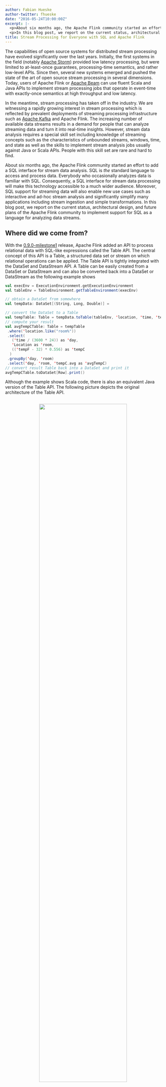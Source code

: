 ```yaml
---
author: Fabian Hueske
author-twitter: fhueske
date: "2016-05-24T10:00:00Z"
excerpt: |-
  <p>About six months ago, the Apache Flink community started an effort to add a SQL interface for stream data analysis. SQL is <i>the</i> standard language to access and process data. Everybody who occasionally analyzes data is familiar with SQL. Consequently, a SQL interface for stream data processing will make this technology accessible to a much wider audience. Moreover, SQL support for streaming data will also enable new use cases such as interactive and ad-hoc stream analysis and significantly simplify many applications including stream ingestion and simple transformations.</p>
  <p>In this blog post, we report on the current status, architectural design, and future plans of the Apache Flink community to implement support for SQL as a language for analyzing data streams.</p>
title: Stream Processing for Everyone with SQL and Apache Flink
---
```


The capabilities of open source systems for distributed stream processing have evolved significantly over the last years. Initially, the first systems in the field (notably [Apache Storm](https://storm.apache.org)) provided low latency processing, but were limited to at-least-once guarantees, processing-time semantics, and rather low-level APIs. Since then, several new systems emerged and pushed the state of the art of open source stream processing in several dimensions. Today, users of Apache Flink or [Apache Beam](https://beam.incubator.apache.org) can use fluent Scala and Java APIs to implement stream processing jobs that operate in event-time with exactly-once semantics at high throughput and low latency. 

In the meantime, stream processing has taken off in the industry. We are witnessing a rapidly growing interest in stream processing which is reflected by prevalent deployments of streaming processing infrastructure such as [Apache Kafka](https://kafka.apache.org) and Apache Flink. The increasing number of available data streams results in a demand for people that can analyze streaming data and turn it into real-time insights. However, stream data analysis requires a special skill set including knowledge of streaming concepts such as the characteristics of unbounded streams, windows, time, and state as well as the skills to implement stream analysis jobs usually against Java or Scala APIs. People with this skill set are rare and hard to find.

About six months ago, the Apache Flink community started an effort to add a SQL interface for stream data analysis. SQL is *the* standard language to access and process data. Everybody who occasionally analyzes data is familiar with SQL. Consequently, a SQL interface for stream data processing will make this technology accessible to a much wider audience. Moreover, SQL support for streaming data will also enable new use cases such as interactive and ad-hoc stream analysis and significantly simplify many applications including stream ingestion and simple transformations. In this blog post, we report on the current status, architectural design, and future plans of the Apache Flink community to implement support for SQL as a language for analyzing data streams.

## Where did we come from?

With the [0.9.0-milestone1](http://flink.apache.org/news/2015/04/13/release-0.9.0-milestone1.html) release, Apache Flink added an API to process relational data with SQL-like expressions called the Table API. The central concept of this API is a Table, a structured data set or stream on which relational operations can be applied. The Table API is tightly integrated with the DataSet and DataStream API. A Table can be easily created from a DataSet or DataStream and can also be converted back into a DataSet or DataStream as the following example shows

```scala
val execEnv = ExecutionEnvironment.getExecutionEnvironment
val tableEnv = TableEnvironment.getTableEnvironment(execEnv)

// obtain a DataSet from somewhere
val tempData: DataSet[(String, Long, Double)] =

// convert the DataSet to a Table
val tempTable: Table = tempData.toTable(tableEnv, 'location, 'time, 'tempF)
// compute your result
val avgTempCTable: Table = tempTable
 .where('location.like("room%"))
 .select(
   ('time / (3600 * 24)) as 'day, 
   'Location as 'room, 
   (('tempF - 32) * 0.556) as 'tempC
  )
 .groupBy('day, 'room)
 .select('day, 'room, 'tempC.avg as 'avgTempC)
// convert result Table back into a DataSet and print it
avgTempCTable.toDataSet[Row].print()
```

Although the example shows Scala code, there is also an equivalent Java version of the Table API. The following picture depicts the original architecture of the Table API.

<center>
<img src="{{< siteurl >}}/img/blog/stream-sql/old-table-api.png" style="width:75%;margin:15px">
</center>

A Table is created from a DataSet or DataStream and transformed into a new Table by applying relational transformations such as `filter`, `join`, or `select` on them. Internally, a logical table operator tree is constructed from the applied Table transformations. When a Table is translated back into a DataSet or DataStream, the respective translator translates the logical operator tree into DataSet or DataStream operators. Expressions like `'location.like("room%")` are compiled into Flink functions via code generation.

However, the original Table API had a few limitations. First of all, it could not stand alone. Table API queries had to be always embedded into a DataSet or DataStream program. Queries against batch Tables did not support outer joins, sorting, and many scalar functions which are commonly used in SQL queries. Queries against streaming tables only supported filters, union, and projections and no aggregations or joins. Also, the translation process did not leverage query optimization techniques except for the physical optimization that is applied to all DataSet programs.

## Table API joining forces with SQL

The discussion about adding support for SQL came up a few times in the Flink community. With Flink 0.9 and the availability of the Table API, code generation for relational expressions, and runtime operators, the foundation for such an extension seemed to be there and SQL support the next logical step. On the other hand, the community was also well aware of the multitude of dedicated "SQL-on-Hadoop" solutions in the open source landscape ([Apache Hive](https://hive.apache.org), [Apache Drill](https://drill.apache.org), [Apache Impala](http://impala.io), [Apache Tajo](https://tajo.apache.org), just to name a few). Given these alternatives, we figured that time would be better spent improving Flink in other ways than implementing yet another SQL-on-Hadoop solution. 

However, with the growing popularity of stream processing and the increasing adoption of Flink in this area, the Flink community saw the need for a simpler API to enable more users to analyze streaming data. About half a year ago, we decided to take the Table API to the next level, extend the stream processing capabilities of the Table API, and add support for SQL on streaming data. What we came up with was a revised architecture for a Table API that supports SQL (and Table API) queries on streaming and static data sources. We did not want to reinvent the wheel and decided to build the new Table API on top of [Apache Calcite](https://calcite.apache.org), a popular SQL parser and optimizer framework. Apache Calcite is used by many projects including Apache Hive, Apache Drill, Cascading, and many [more](https://calcite.apache.org/docs/powered_by.html). Moreover, the Calcite community put [SQL on streams](https://calcite.apache.org/docs/stream.html) on their roadmap which makes it a perfect fit for Flink's SQL interface.

Calcite is central in the new design as the following architecture sketch shows:

<center>
<img src="{{< siteurl >}}/img/blog/stream-sql/new-table-api.png" style="width:75%;margin:15px">
</center>

The new architecture features two integrated APIs to specify relational queries, the Table API and SQL. Queries of both APIs are validated against a catalog of registered tables and converted into Calcite's representation for logical plans. In this representation, stream and batch queries look exactly the same. Next, Calcite's cost-based optimizer applies transformation rules and optimizes the logical plans. Depending on the nature of the sources (streaming or static) we use different rule sets. Finally, the optimized plan is translated into a regular Flink DataStream or DataSet program. This step involves again code generation to compile relational expressions into Flink functions.

The new architecture of the Table API maintains the basic principles of the original Table API and improves it. It keeps a uniform interface for relational queries on streaming and static data. In addition, we take advantage of Calcite's query optimization framework and SQL parser. The design builds upon Flink's established APIs, i.e., the DataStream API that offers low-latency, high-throughput stream processing with exactly-once semantics and consistent results due to event-time processing, and the DataSet API with robust and efficient in-memory operators and pipelined data exchange. Any improvements to Flink's core APIs and engine will automatically improve the execution of Table API and SQL queries.

With this effort, we are adding SQL support for both streaming and static data to Flink. However, we do not want to see this as a competing solution to dedicated, high-performance SQL-on-Hadoop solutions, such as Impala, Drill, and Hive. Instead, we see the sweet spot of Flink's SQL integration primarily in providing access to streaming analytics to a wider audience. In addition, it will facilitate integrated applications that use Flink's API's as well as SQL while being executed on a single runtime engine.

## How will Flink's SQL on streams look like?

So far we discussed the motivation for and architecture of Flink's stream SQL interface, but how will it actually look like? The new SQL interface is integrated into the Table API. DataStreams, DataSets, and external data sources can be registered as tables at the `TableEnvironment` in order to make them queryable with SQL. The `TableEnvironment.sql()` method states a SQL query and returns its result as a Table. The following example shows a complete program that reads a streaming table from a JSON encoded Kafka topic, processes it with a SQL query and writes the resulting stream into another Kafka topic. Please note that the KafkaJsonSource and KafkaJsonSink are under development and not available yet. In the future, TableSources and TableSinks can be persisted to and loaded from files to ease reuse of source and sink definitions and to reduce boilerplate code.

```scala
// get environments
val execEnv = StreamExecutionEnvironment.getExecutionEnvironment
val tableEnv = TableEnvironment.getTableEnvironment(execEnv)

// configure Kafka connection
val kafkaProps = ...
// define a JSON encoded Kafka topic as external table
val sensorSource = new KafkaJsonSource[(String, Long, Double)](
    "sensorTopic",
    kafkaProps,
    ("location", "time", "tempF"))

// register external table
tableEnv.registerTableSource("sensorData", sensorSource)

// define query in external table
val roomSensors: Table = tableEnv.sql(
    "SELECT STREAM time, location AS room, (tempF - 32) * 0.556 AS tempC " +
    "FROM sensorData " +
    "WHERE location LIKE 'room%'"
  )

// define a JSON encoded Kafka topic as external sink
val roomSensorSink = new KafkaJsonSink(...)

// define sink for room sensor data and execute query
roomSensors.toSink(roomSensorSink)
execEnv.execute()
```

You might have noticed that this example left out the most interesting aspects of stream data processing: window aggregates and joins. How will these operations be expressed in SQL? Well, that is a very good question. The Apache Calcite community put out an excellent proposal that discusses the syntax and semantics of [SQL on streams](https://calcite.apache.org/docs/stream.html). It describes Calcite’s stream SQL as *"an extension to standard SQL, not another ‘SQL-like’ language"*. This has several benefits. First, people who are familiar with standard SQL will be able to analyze data streams without learning a new syntax. Queries on static tables and streams are (almost) identical and can be easily ported. Moreover it is possible to specify queries that reference static and streaming tables at the same time which goes well together with Flink’s vision to handle batch processing as a special case of stream processing, i.e., as processing finite streams. Finally, using standard SQL for stream data analysis means following a well established standard that is supported by many tools.

Although we haven’t completely fleshed out the details of how windows will be defined in Flink’s SQL syntax and Table API, the following examples show how a tumbling window query could look like in SQL and the Table API.

### SQL (following the syntax proposal of Calcite’s streaming SQL document)

```sql
SELECT STREAM 
  TUMBLE_END(time, INTERVAL '1' DAY) AS day, 
  location AS room, 
  AVG((tempF - 32) * 0.556) AS avgTempC
FROM sensorData
WHERE location LIKE 'room%'
GROUP BY TUMBLE(time, INTERVAL '1' DAY), location
```

### Table API

```scala
val avgRoomTemp: Table = tableEnv.ingest("sensorData")
  .where('location.like("room%"))
  .partitionBy('location)
  .window(Tumbling every Days(1) on 'time as 'w)
  .select('w.end, 'location, , (('tempF - 32) * 0.556).avg as 'avgTempCs)
```

## What's up next?

The Flink community is actively working on SQL support for the next minor version Flink 1.1.0. In the first version, SQL (and Table API) queries on streams will be limited to selection, filter, and union operators. Compared to Flink 1.0.0, the revised Table API will support many more scalar functions and be able to read tables from external sources and write them back to external sinks. A lot of work went into reworking the architecture of the Table API and integrating Apache Calcite. 

In Flink 1.2.0, the feature set of SQL on streams will be significantly extended. Among other things, we plan to support different types of window aggregates and maybe also streaming joins. For this effort, we want to closely collaborate with the Apache Calcite community and help extending Calcite's support for relational operations on streaming data when necessary.

If this post made you curious and you want to try out Flink’s SQL interface and the new Table API, we encourage you to do so! Simply clone the SNAPSHOT [master branch](https://github.com/apache/flink/tree/master) and check out the [Table API documentation for the SNAPSHOT version]({{< param DocsBaseUrl >}}flink-docs-master/apis/table.html). Please note that the branch is under heavy development, and hence some code examples in this blog post might not work. We are looking forward to your feedback and welcome contributions.